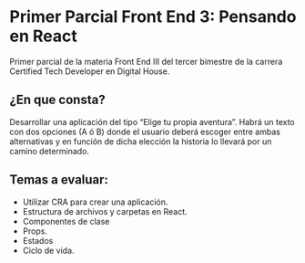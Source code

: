 # Primer Parcial Front End 3: Pensando en React
Primer parcial de la materia Front End III del tercer bimestre de la carrera Certified Tech Developer en Digital House.

## ¿En que consta? 

Desarrollar una aplicación del tipo “Elige tu propia aventura”. Habrá un texto con dos opciones (A ó B) donde el usuario deberá escoger entre ambas alternativas y en función de dicha elección la historia lo llevará por un camino determinado. 

## Temas a evaluar: 

- Utilizar CRA para crear una aplicación.
- Estructura de archivos y carpetas en React.
- Componentes de clase
- Props.
- Estados
- Ciclo de vida.
